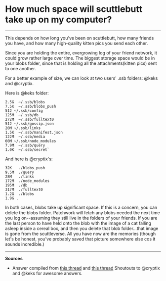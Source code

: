 # How much space will scuttlebutt take up on my computer?

---

This depends on how long you've been on scuttlebutt, how many friends you have, and how many high-quality kitten pics you send each other.

Since you are holding the entire, evergrowing log of your friend network, it could grow rather large over time.  The biggest storage space would be in your blobs folder, since that is holding all the attachments(kitten pics) sent to one another.   

For a better example of size, we can look at two users' .ssb folders: @keks and @cryptix.

Here is @keks folder:

	2.5G  ~/.ssb/blobs
	7.5K  ~/.ssb/blobs_push
	512 ~/.ssb/config
	125M  ~/.ssb/db
	272M  ~/.ssb/fulltext0
	512 ~/.ssb/gossip.json
	20M ~/.ssb/links
	1.5K  ~/.ssb/manifest.json
	122M  ~/.ssb/media
	60M ~/.ssb/node_modules
	7.9M  ~/.ssb/query
	1.0K  ~/.ssb/secret`

And here is @cryptix's:

	32K   ./blobs_push
	9.5M  ./query
	28M   ./links
	172M  ./node_modules
	195M  ./db
	317M  ./fulltext0
	1.2G  ./blobs
	1.9G .

In both cases, blobs take up significant space.  If this is a concern, you can delete the blobs folder.  Patchwork will fetch any blobs needed the next time you log on--assuming they still live in the folders of your friends.  If you are the last person to have held onto the blob with the image of a cat falling asleep inside a cereal box, and then you delete that blob folder...that image is gone from the scuttleverse.  All you have now are the memories (though let's be honest, you've probably saved that picture somewhere else cos it sounds incredible.)

----
**Sources**
* Answer compiled from [this thread](https://viewer.scuttlebot.io/%25bUEQtn85jtL8Vxjup4sS%2F7wcaswS4fThUPVH7G5IvjU%3D.sha256) and [this thread](https://viewer.scuttlebot.io/%25Ayi7UUbJnIZ12S%2FgbHof60oHBlmjdrv7TUyFCq5cOTQ%3D.sha256)  Shoutouts to @cryptix and @keks for awesome answers.
